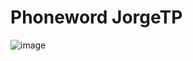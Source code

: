 # Phoneword JorgeTP

![image](https://user-images.githubusercontent.com/49475382/158651075-7baeb100-0f28-4644-81c3-474907220eee.png)
